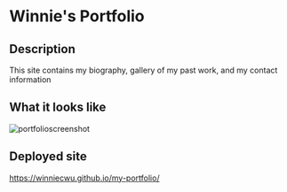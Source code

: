 # Winnie's Portfolio

## Description
This site contains my biography, gallery of my past work, and my contact information

## What it looks like
![portfolioscreenshot](https://user-images.githubusercontent.com/95206117/171549241-eeaa3399-8362-4e93-aa66-2b141bd3e1f9.JPG)

## Deployed site
https://winniecwu.github.io/my-portfolio/ 
